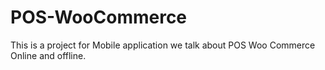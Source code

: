 # POS-WooCommerce
This is a project for Mobile application we talk about POS Woo Commerce Online and offline.
